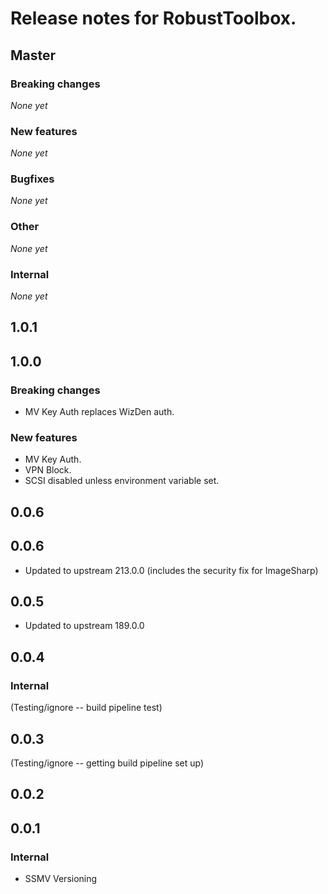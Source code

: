 # Release notes for RobustToolbox.

<!--
NOTE: automatically updated sometimes by version.py.
Don't change the format without looking at the script!
-->

<!--START TEMPLATE
## Master

### Breaking changes

*None yet*

### New features

*None yet*

### Bugfixes

* Include upstream security fix (#5353)

### Other

*None yet*

### Internal

*None yet*


END TEMPLATE-->

## Master

### Breaking changes

*None yet*

### New features

*None yet*

### Bugfixes

*None yet*

### Other

*None yet*

### Internal

*None yet*


## 1.0.1


## 1.0.0

### Breaking changes

* MV Key Auth replaces WizDen auth.

### New features

* MV Key Auth.
* VPN Block.
* SCSI disabled unless environment variable set.


## 0.0.6


## 0.0.6

* Updated to upstream 213.0.0 (includes the security fix for ImageSharp)

## 0.0.5

* Updated to upstream 189.0.0


## 0.0.4

### Internal

(Testing/ignore -- build pipeline test)


## 0.0.3

(Testing/ignore -- getting build pipeline set up)

## 0.0.2


## 0.0.1

### Internal

* SSMV Versioning

